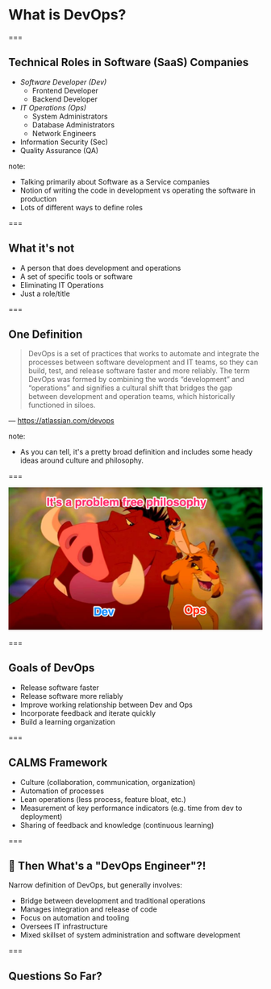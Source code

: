 # What is DevOps?

===

## Technical Roles in Software (SaaS) Companies

- *Software Developer (Dev)*
    - Frontend Developer
    - Backend Developer
- *IT Operations (Ops)*
    - System Administrators
    - Database Administrators
    - Network Engineers
- Information Security (Sec)
- Quality Assurance (QA)

note:
- Talking primarily about Software as a Service companies
- Notion of writing the code in development vs operating the software in production
- Lots of different ways to define roles

===

## What it's not

- A person that does development and operations
- A set of specific tools or software
- Eliminating IT Operations
- Just a role/title

===

## One Definition

> DevOps is a set of practices that works to automate and integrate the processes between software development and IT teams, so they can build, test, and release software faster and more reliably. The term DevOps was formed by combining the words “development” and “operations” and signifies a cultural shift that bridges the gap between development and operation teams, which historically functioned in siloes.

&mdash; https://atlassian.com/devops

note:
- As you can tell, it's a pretty broad definition and includes some heady ideas around culture and philosophy.

===

<img src="dist/img/hakuna-matata.png" alt="DevOps Lion King Image" class="noborder"/>

===

## Goals of DevOps

- Release software faster
- Release software more reliably
- Improve working relationship between Dev and Ops
- Incorporate feedback and iterate quickly
- Build a learning organization

===

## CALMS Framework

- Culture (collaboration, communication, organization)
- Automation of processes
- Lean operations (less process, feature bloat, etc.)
- Measurement of key performance indicators (e.g. time from dev to deployment)
- Sharing of feedback and knowledge (continuous learning)

===

## 🧐 Then What's a "DevOps Engineer"?!

Narrow definition of DevOps, but generally involves:

- Bridge between development and traditional operations
- Manages integration and release of code
- Focus on automation and tooling
- Oversees IT infrastructure
- Mixed skillset of system administration and software development

===

## Questions So Far?
